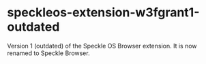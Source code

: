 # speckleos-extension-w3fgrant1-outdated
Version 1 (outdated) of the Speckle OS Browser extension. It is now renamed to Speckle Browser.
